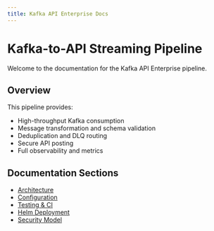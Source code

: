 ```yaml
---
title: Kafka API Enterprise Docs
---
```


# Kafka-to-API Streaming Pipeline

Welcome to the documentation for the Kafka API Enterprise pipeline.

## Overview

This pipeline provides:
- High-throughput Kafka consumption
- Message transformation and schema validation
- Deduplication and DLQ routing
- Secure API posting
- Full observability and metrics

## Documentation Sections

- [Architecture](architecture.md)
- [Configuration](config.md)
- [Testing & CI](testing.md)
- [Helm Deployment](helm.md)
- [Security Model](security.md)
